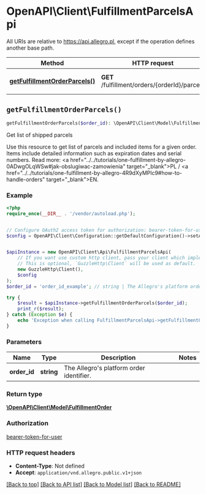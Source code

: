 # OpenAPI\Client\FulfillmentParcelsApi

All URIs are relative to https://api.allegro.pl, except if the operation defines another base path.

| Method | HTTP request | Description |
| ------------- | ------------- | ------------- |
| [**getFulfillmentOrderParcels()**](FulfillmentParcelsApi.md#getFulfillmentOrderParcels) | **GET** /fulfillment/orders/{orderId}/parcels | Get list of shipped parcels |


## `getFulfillmentOrderParcels()`

```php
getFulfillmentOrderParcels($order_id): \OpenAPI\Client\Model\FulfillmentOrder
```

Get list of shipped parcels

Use this resource to get list of parcels and included items for a given order. Items include detailed information such as expiration dates and serial numbers. Read more: <a href=\"../../tutorials/one-fulfillment-by-allegro-0ADwgOLqWSw#jak-obslugiwac-zamowienia\" target=\"_blank\">PL</a> / <a href=\"../../tutorials/one-fulfillment-by-allegro-4R9dXyMPlc9#how-to-handle-orders\" target=\"_blank\">EN</a>.

### Example

```php
<?php
require_once(__DIR__ . '/vendor/autoload.php');


// Configure OAuth2 access token for authorization: bearer-token-for-user
$config = OpenAPI\Client\Configuration::getDefaultConfiguration()->setAccessToken('YOUR_ACCESS_TOKEN');


$apiInstance = new OpenAPI\Client\Api\FulfillmentParcelsApi(
    // If you want use custom http client, pass your client which implements `GuzzleHttp\ClientInterface`.
    // This is optional, `GuzzleHttp\Client` will be used as default.
    new GuzzleHttp\Client(),
    $config
);
$order_id = 'order_id_example'; // string | The Allegro's platform order identifier.

try {
    $result = $apiInstance->getFulfillmentOrderParcels($order_id);
    print_r($result);
} catch (Exception $e) {
    echo 'Exception when calling FulfillmentParcelsApi->getFulfillmentOrderParcels: ', $e->getMessage(), PHP_EOL;
}
```

### Parameters

| Name | Type | Description  | Notes |
| ------------- | ------------- | ------------- | ------------- |
| **order_id** | **string**| The Allegro&#39;s platform order identifier. | |

### Return type

[**\OpenAPI\Client\Model\FulfillmentOrder**](../Model/FulfillmentOrder.md)

### Authorization

[bearer-token-for-user](../../README.md#bearer-token-for-user)

### HTTP request headers

- **Content-Type**: Not defined
- **Accept**: `application/vnd.allegro.public.v1+json`

[[Back to top]](#) [[Back to API list]](../../README.md#endpoints)
[[Back to Model list]](../../README.md#models)
[[Back to README]](../../README.md)
